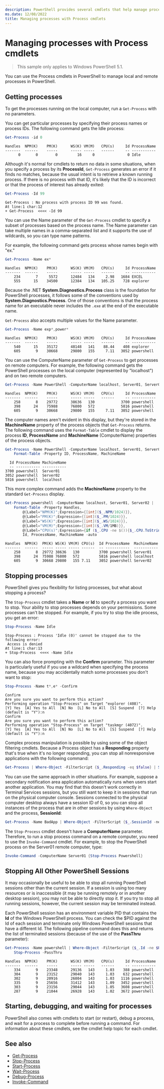 ```yaml
---
description: PowerShell provides several cmdlets that help manage processes on local and remote computers.
ms.date: 12/08/2022
title: Managing processes with Process cmdlets
---
```

# Managing processes with Process cmdlets

> This sample only applies to Windows PowerShell 5.1.

You can use the Process cmdlets in PowerShell to manage local and remote processes in
PowerShell.

## Getting processes

To get the processes running on the local computer, run a `Get-Process` with no parameters.

You can get particular processes by specifying their process names or process IDs. The following
command gets the Idle process:

```powershell
Get-Process -id 0
```

```Output
Handles  NPM(K)    PM(K)      WS(K) VM(M)   CPU(s)     Id ProcessName
-------  ------    -----      ----- -----   ------     -- -----------
      0       0        0         16     0               0 Idle
```

Although it's normal for cmdlets to return no data in some situations, when you specify a process by
its **ProcessId**, `Get-Process` generates an error if it finds no matches, because the usual intent
is to retrieve a known running process. If there is no process with that ID, it's likely that the ID
is incorrect or that the process of interest has already exited:

```powershell
Get-Process -Id 99
```

```Output
Get-Process : No process with process ID 99 was found.
At line:1 char:12
+ Get-Process  <<<< -Id 99
```

You can use the Name parameter of the `Get-Process` cmdlet to specify a subset of processes based on
the process name. The Name parameter can take multiple names in a comma-separated list and it
supports the use of wildcards, so you can type name patterns.

For example, the following command gets process whose names begin with "ex."

```powershell
Get-Process -Name ex*
```

```Output
Handles  NPM(K)    PM(K)      WS(K) VM(M)   CPU(s)     Id ProcessName
-------  ------    -----      ----- -----   ------     -- -----------
    234       7     5572      12484   134     2.98   1684 EXCEL
    555      15    34500      12384   134   105.25    728 explorer
```

Because the .NET **System.Diagnostics.Process** class is the foundation for PowerShell processes, it
follows some of the conventions used by **System.Diagnostics.Process**. One of those conventions is
that the process name for an executable never includes the `.exe` at the end of the executable name.

`Get-Process` also accepts multiple values for the Name parameter.

```powershell
Get-Process -Name exp*,power*
```

```Output
Handles  NPM(K)    PM(K)      WS(K) VM(M)   CPU(s)     Id ProcessName
-------  ------    -----      ----- -----   ------     -- -----------
    540      15    35172      48148   141    88.44    408 explorer
    605       9    30668      29800   155     7.11   3052 powershell
```

You can use the ComputerName parameter of `Get-Process` to get processes on remote computers. For
example, the following command gets the PowerShell processes on the local computer (represented by
"localhost") and on two remote computers.

```powershell
Get-Process -Name PowerShell -ComputerName localhost, Server01, Server02
```

```Output
Handles  NPM(K)    PM(K)      WS(K) VM(M)   CPU(s)     Id ProcessName
-------  ------    -----      ----- -----   ------     -- -----------
    258       8    29772      38636   130            3700 powershell
    398      24    75988      76800   572            5816 powershell
    605       9    30668      29800   155     7.11   3052 powershell
```

The computer names aren't evident in this display, but they're stored in the **MachineName** property of
the process objects that `Get-Process` returns. The following command uses the `Format-Table` cmdlet
to display the process **ID**, **ProcessName** and **MachineName** (ComputerName) properties of the
process objects.

```powershell
Get-Process -Name PowerShell -ComputerName localhost, Server01, Server01 |
    Format-Table -Property ID, ProcessName, MachineName
```

```Output
  Id ProcessName MachineName
  -- ----------- -----------
3700 powershell  Server01
3052 powershell  Server02
5816 powershell  localhost
```

This more complex command adds the **MachineName** property to the standard `Get-Process` display.

```powershell
Get-Process powershell -ComputerName localhost, Server01, Server02 |
    Format-Table -Property Handles,
        @{Label="NPM(K)";Expression={[int]($_.NPM/1024)}},
        @{Label="PM(K)";Expression={[int]($_.PM/1024)}},
        @{Label="WS(K)";Expression={[int]($_.WS/1024)}},
        @{Label="VM(M)";Expression={[int]($_.VM/1MB)}},
        @{Label="CPU(s)";Expression={if ($_.CPU -ne $()){$_.CPU.ToString("N")}}},
        Id, ProcessName, MachineName -auto
```

```Output
Handles  NPM(K)  PM(K) WS(K) VM(M) CPU(s)  Id ProcessName  MachineName
-------  ------  ----- ----- ----- ------  -- -----------  -----------
    258       8  29772 38636   130         3700 powershell Server01
    398      24  75988 76800   572         5816 powershell localhost
    605       9  30668 29800   155 7.11    3052 powershell Server02
```

## Stopping processes

PowerShell gives you flexibility for listing processes, but what about stopping a process?

The `Stop-Process` cmdlet takes a **Name** or **Id** to specify a process you want to stop. Your ability to
stop processes depends on your permissions. Some processes can't be stopped. For example, if you try
to stop the idle process, you get an error:

```powershell
Stop-Process -Name Idle
```

```Output
Stop-Process : Process 'Idle (0)' cannot be stopped due to the following error:
 Access is denied
At line:1 char:13
+ Stop-Process  <<<< -Name Idle
```

You can also force prompting with the **Confirm** parameter. This parameter is particularly useful
if you use a wildcard when specifying the process name, because you may accidentally match some
processes you don't want to stop:

```powershell
Stop-Process -Name t*,e* -Confirm
```

```Output
Confirm
Are you sure you want to perform this action?
Performing operation "Stop-Process" on Target "explorer (408)".
[Y] Yes  [A] Yes to All  [N] No  [L] No to All  [S] Suspend  [?] Help
(default is "Y"):n
Confirm
Are you sure you want to perform this action?
Performing operation "Stop-Process" on Target "taskmgr (4072)".
[Y] Yes  [A] Yes to All  [N] No  [L] No to All  [S] Suspend  [?] Help
(default is "Y"):n
```

Complex process manipulation is possible by using some of the object filtering cmdlets. Because a
Process object has a **Responding** property that's true when it's no longer responding, you can
stop all nonresponsive applications with the following command:

```powershell
Get-Process | Where-Object -FilterScript {$_.Responding -eq $false} | Stop-Process
```

You can use the same approach in other situations. For example, suppose a secondary notification
area application automatically runs when users start another application. You may find that this
doesn't work correctly in Terminal Services sessions, but you still want to keep it in sessions that
run on the physical computer console. Sessions connected to the physical computer desktop always
have a session ID of 0, so you can stop all instances of the process that are in other sessions by
using `Where-Object` and the process, **SessionId**:

```powershell
Get-Process -Name BadApp | Where-Object -FilterScript {$_.SessionId -neq 0} | Stop-Process
```

The `Stop-Process` cmdlet doesn't have a **ComputerName** parameter. Therefore, to run a stop process
command on a remote computer, you need to use the `Invoke-Command` cmdlet. For example, to stop the
PowerShell process on the Server01 remote computer, type:

```powershell
Invoke-Command -ComputerName Server01 {Stop-Process Powershell}
```

## Stopping All Other PowerShell Sessions

It may occasionally be useful to be able to stop all running PowerShell sessions other than the
current session. If a session is using too many resources or is inaccessible (it may be running
remotely or in another desktop session), you may not be able to directly stop it. If you try to stop
all running sessions, however, the current session may be terminated instead.

Each PowerShell session has an environment variable PID that contains the **Id** of the Windows
PowerShell process. You can check the $PID against the Id of each session and terminate only Windows
PowerShell sessions that have a different Id. The following pipeline command does this and returns
the list of terminated sessions (because of the use of the **PassThru** parameter):

```powershell
Get-Process -Name powershell | Where-Object -FilterScript {$_.Id -ne $PID} |
    Stop-Process -PassThru
```

```Output
Handles  NPM(K)    PM(K)      WS(K) VM(M)   CPU(s)     Id ProcessName
-------  ------    -----      ----- -----   ------     -- -----------
    334       9    23348      29136   143     1.03    388 powershell
    304       9    23152      29040   143     1.03    632 powershell
    302       9    20916      26804   143     1.03   1116 powershell
    335       9    25656      31412   143     1.09   3452 powershell
    303       9    23156      29044   143     1.05   3608 powershell
    287       9    21044      26928   143     1.02   3672 powershell
```

## Starting, debugging, and waiting for processes

PowerShell also comes with cmdlets to start (or restart), debug a process, and wait for a process to
complete before running a command. For information about these cmdlets, see the cmdlet help topic
for each cmdlet.

## See also

- [Get-Process][03]
- [Stop-Process][05]
- [Start-Process][04]
- [Wait-Process][06]
- [Debug-Process][02]
- [Invoke-Command][01]

<!-- link references -->
[01]: /powershell/module/Microsoft.PowerShell.Core/Invoke-Command
[02]: /powershell/module/Microsoft.PowerShell.Management/Debug-Process
[03]: /powershell/module/Microsoft.PowerShell.Management/Get-Process
[04]: /powershell/module/Microsoft.PowerShell.Management/Start-Process
[05]: /powershell/module/Microsoft.PowerShell.Management/Stop-Process
[06]: /powershell/module/Microsoft.PowerShell.Management/Wait-Process
